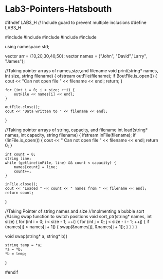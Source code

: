 # Lab3-Pointers-Hatsbouth

#ifndef LAB3_H // Include guard to prevent multiple inclusions
#define LAB3_H

#include <fstream>
#include <iostream>
#include <cstdlib>
#include <string>
#include <vector>

using namespace std;

vector <int> arr = {10,20,30,40,50};
vector <string> names = {"John", "David","Larry", "James"};


//Taking pointer arrays of names,size,and filename
void print(string* names, int size, string filename) {
    ofstream outFile(filename);
    if (!outFile.is_open()) {
        cout << "Can not open file " << filename << endl;
        return;
    }

    for (int i = 0; i < size; ++i) {
        outFile << names[i] << endl;
    }

    outFile.close();
    cout << "Data written to " << filename << endl;
}

//Taking pointer arrays of string, capacity, and filename
int load(string* names, int capacity, string filename) {
    ifstream inFile(filename);
    if (!inFile.is_open()) {
        cout << " Can not open file " << filename << endl;
        return 0;
    }

    int count = 0;
    string line;
    while (getline(inFile, line) && count < capacity) {
        names[count] = line;
        count++;
    }

    inFile.close();
    cout << "Loaded " << count << " names from " << filename << endl;
    return count;
}


//Taking Pointer of string names and size
//Implmenting a bubble sort 
//Using swap function to switch positions
void sort_ptr(string* names, int size) {
    for (int i = 0; i < size - 1; ++i) {
        for (int j = 0; j < size - i - 1; ++j) {
            if (names[j] > names[j + 1]) {
                swap(&names[j], &names[j + 1]);
            }
        }
    }
}

void swap(string* a, string* b){

    string temp = *a;
    *a = *b;
    *b = temp;
}

#endif

